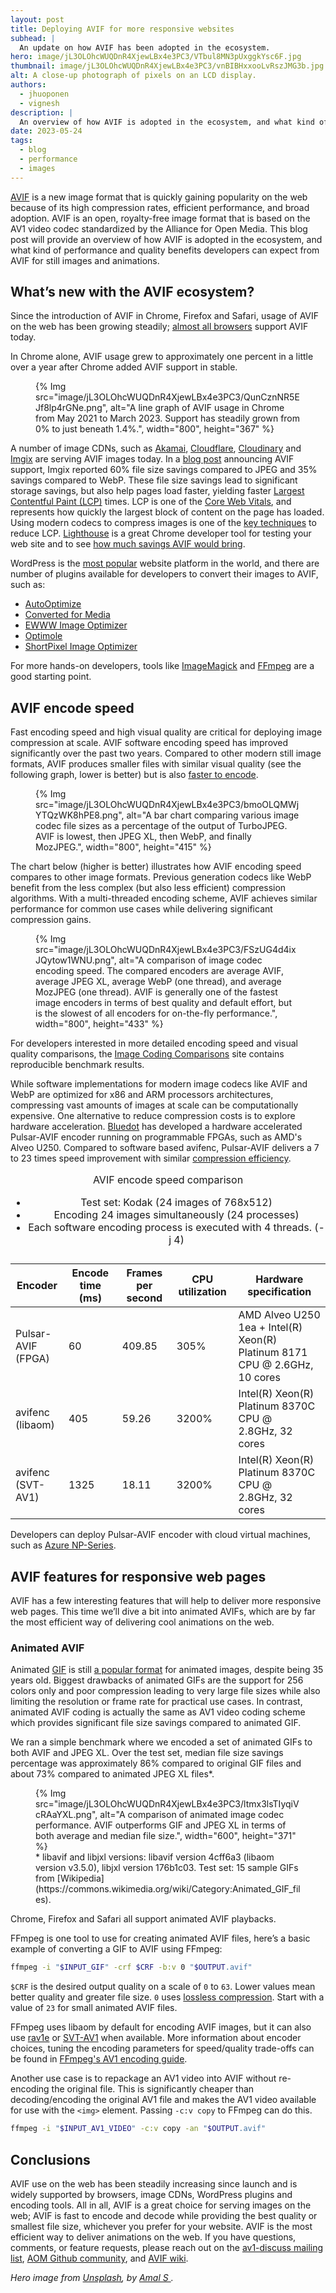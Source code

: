 ```yaml
---
layout: post
title: Deploying AVIF for more responsive websites
subhead: |
  An update on how AVIF has been adopted in the ecosystem.
hero: image/jL3OLOhcWUQDnR4XjewLBx4e3PC3/VTbul8MN3pUxggkYsc6F.jpg
thumbnail: image/jL3OLOhcWUQDnR4XjewLBx4e3PC3/vnBIBHxxooLvRszJMG3b.jpg
alt: A close-up photograph of pixels on an LCD display.
authors:
  - jhuoponen
  - vignesh
description: |
  An overview of how AVIF is adopted in the ecosystem, and what kind of performance and quality benefits developers can expect from AVIF for still images and animations.
date: 2023-05-24
tags:
  - blog
  - performance
  - images
---
```


[AVIF](https://aomedia.org/avif/) is a new image format that is quickly gaining popularity on the web because of its high compression rates, efficient performance, and broad adoption. AVIF is an open, royalty-free image format that is based on the AV1 video codec standardized by the Alliance for Open Media. This blog post will provide an overview of how AVIF is adopted in the ecosystem, and what kind of performance and quality benefits developers can expect from AVIF for still images and animations.

## What’s new with the AVIF ecosystem?

Since the introduction of AVIF in Chrome, Firefox and Safari, usage of AVIF on the web has been growing steadily; [almost all browsers](https://caniuse.com/avif) support AVIF today.

In Chrome alone, AVIF usage grew to approximately one percent in a little over a year after Chrome added AVIF support in stable.

<figure>
  {% Img src="image/jL3OLOhcWUQDnR4XjewLBx4e3PC3/QunCznNR5EJf8lp4rGNe.png", alt="A line graph of AVIF usage in Chrome from May 2021 to March 2023. Support has steadily grown from 0% to just beneath 1.4%.", width="800", height="367" %}
</figure>

A number of image CDNs, such as [Akamai](https://techdocs.akamai.com/ivm/changelog/apr-07-2021-new-policy-filters-and-avif-image-format), [Cloudflare](https://blog.cloudflare.com/images-avif-blur-bundle/), [Cloudinary](https://cloudinary.com/blog/how_to_adopt_avif_for_images_with_cloudinary) and [Imgix](https://blog.imgix.com/2021/10/27/avif-limited-availability) are serving AVIF images today. In a [blog post](https://blog.imgix.com/2021/10/27/avif-limited-availability) announcing AVIF support, Imgix reported 60% file size savings compared to JPEG and 35% savings compared to WebP. These file size savings lead to significant storage savings, but also help pages load faster, yielding faster [Largest Contentful Paint (LCP)](/lcp/) times. LCP is one of the [Core Web Vitals](/learn-core-web-vitals/), and represents how quickly the largest block of content on the page has loaded. Using modern codecs to compress images is one of the [key techniques](/optimize-lcp/) to reduce LCP. [Lighthouse](https://developer.chrome.com/docs/lighthouse/overview/) is a great Chrome developer tool for testing your web site and to see [how much savings AVIF would bring](https://developer.chrome.com/en/docs/lighthouse/performance/uses-webp-images/).

WordPress is the [most popular](https://www.wpbeginner.com/beginners-guide/ultimate-list-of-wordpress-stats-facts-and-other-research/) website platform in the world, and there are number of plugins available for developers to convert their images to AVIF, such as:

- [AutoOptimize](https://wordpress.org/plugins/autoptimize/)
- [Converted for Media](https://wordpress.org/plugins/webp-converter-for-media/)
- [EWWW Image Optimizer](https://ewww.io/)
- [Optimole](https://optimole.com/)
- [ShortPixel Image Optimizer](https://shortpixel.com/)

For more hands-on developers, tools like [ImageMagick](https://imagemagick.org/index.php) and [FFmpeg](https://ffmpeg.org/) are a good starting point.

## AVIF encode speed

Fast encoding speed and high visual quality are critical for deploying image compression at scale. AVIF software encoding speed has improved significantly over the past two years. Compared to other modern still image formats, AVIF produces smaller files with similar visual quality (see the following graph, lower is better) but is also [faster to encode](https://storage.googleapis.com/avif-comparison/subset1.html).

<figure>
  {% Img src="image/jL3OLOhcWUQDnR4XjewLBx4e3PC3/bmoOLQMWjYTQzWK8hPE8.png", alt="A bar chart comparing various image codec file sizes as a percentage of the output of TurboJPEG. AVIF is lowest, then JPEG XL, then WebP, and finally MozJPEG.", width="800", height="415" %}
</figure>

The chart below (higher is better) illustrates how AVIF encoding speed compares to other image formats. Previous generation codecs like WebP benefit from the less complex (but also less efficient) compression algorithms. With a multi-threaded encoding scheme, AVIF achieves similar performance for common use cases while delivering significant compression gains.

<figure>
  {% Img src="image/jL3OLOhcWUQDnR4XjewLBx4e3PC3/FSzUG4d4ixJQytow1WNU.png", alt="A comparison of image codec encoding speed. The compared encoders are average AVIF, average JPEG XL, average WebP (one thread), and average MozJPEG (one thread). AVIF is generally one of the fastest image encoders in terms of best quality and default effort, but is the slowest of all encoders for on-the-fly performance.", width="800", height="433" %}
</figure>

For developers interested in more detailed encoding speed and visual quality comparisons, the [Image Coding Comparisons](https://storage.googleapis.com/avif-comparison/index.html) site contains reproducible benchmark results.

While software implementations for modern image codecs like AVIF and WebP are optimized for x86 and ARM processors architectures, compressing vast amounts of images at scale can be computationally expensive. One alternative to reduce compression costs is to explore hardware acceleration. [Bluedot](https://www.blue-dot.io/) has developed a hardware accelerated Pulsar-AVIF encoder running on programmable FPGAs, such as AMD's Alveo U250. Compared to software based avifenc, Pulsar-AVIF delivers a 7 to 23 times speed improvement with similar [compression efficiency](https://www.blue-dot.io/avif-speed-quality-benchmark/).

<div class="table-wrapper scrollbar">
  <table>
    <thead>
      <tr>
        <th>Encoder</th>
        <th>Encode time (ms)</th>
        <th>Frames per second</th>
        <th>CPU utilization</th>
        <th>Hardware specification</th>
      </tr>
    </thead>
    <tbody>
      <tr>
        <td>
          Pulsar-AVIF<br>
          (FPGA)
        </td>
        <td>60</td>
        <td>409.85</td>
        <td>305%</td>
        <td>
          AMD Alveo U250 1ea + Intel(R) Xeon(R)<br>
          Platinum 8171 CPU @ 2.6GHz, 10 cores
        </td>
      </tr>
      <tr>
        <td>
          avifenc<br>
          (libaom)
        </td>
        <td>405</td>
        <td>59.26</td>
        <td>3200%</td>
        <td>
          Intel(R) Xeon(R) Platinum 8370C CPU @<br>
          2.8GHz, 32 cores
        </td>
      </tr>
      <tr>
        <td>
          avifenc<br>
          (SVT-AV1)
        </td>
        <td>1325</td>
        <td>18.11</td>
        <td>3200%</td>
        <td>
          Intel(R) Xeon(R) Platinum 8370C CPU @<br>
          2.8GHz, 32 cores
        </td>
      </tr>
    </tbody>
    <caption>
      AVIF encode speed comparison<br>
      <ul>
        <li>Test set: Kodak (24 images of 768x512)</li>
        <li>Encoding 24 images simultaneously (24 processes)</li>
        <li>Each software encoding process is executed with 4 threads. (-j 4)</li>
      </ul>
    </caption>
  </table>
</div>

Developers can deploy Pulsar-AVIF encoder with cloud virtual machines, such as [Azure NP-Series](https://learn.microsoft.com/en-us/azure/virtual-machines/np-series).

## AVIF features for responsive web pages

AVIF has a few interesting features that will help to deliver more responsive web pages. This time we’ll dive a bit into animated AVIFs, which are by far the most efficient way of delivering cool animations on the web.

### Animated AVIF

Animated [GIF](https://en.wikipedia.org/wiki/GIF) is still [a popular format](https://almanac.httparchive.org/en/2022/media#gifs-animated-and-not) for animated images, despite being 35 years old. Biggest drawbacks of animated GIFs are the support for 256 colors only and poor compression leading to very large file sizes while also limiting the resolution or frame rate for practical use cases. In contrast, animated AVIF coding is actually the same as AV1 video coding scheme which provides significant file size savings compared to animated GIF.

We ran a simple benchmark where we encoded a set of animated GIFs to both AVIF and JPEG XL. Over the test set, median file size savings percentage was approximately 86% compared to original GIF files and about 73% compared to animated JPEG XL files*.

<figure>
  {% Img src="image/jL3OLOhcWUQDnR4XjewLBx4e3PC3/ltmx3lsTIyqiVcRAaYXL.png", alt="A comparison of animated image codec performance. AVIF outperforms GIF and JPEG XL in terms of both average and median file size.", width="600", height="371" %}
  <figcaption>
    * libavif and libjxl versions: libavif version 4cff6a3 (libaom version v3.5.0), libjxl version 176b1c03. Test set: 15 sample GIFs from [Wikipedia](https://commons.wikimedia.org/wiki/Category:Animated_GIF_files).
  </figcaption>
</figure>

Chrome, Firefox and Safari all support animated AVIF playbacks.

FFmpeg is one tool to use for creating animated AVIF files, here’s a basic example of converting a GIF to AVIF using FFmpeg:

```bash
ffmpeg -i "$INPUT_GIF" -crf $CRF -b:v 0 "$OUTPUT.avif"
```

`$CRF` is the desired output quality on a scale of `0` to `63`. Lower values mean better quality and greater file size. `0` uses [lossless compression](https://en.wikipedia.org/wiki/Lossless_compression). Start with a value of `23` for small animated AVIF files.

FFmpeg uses libaom by default for encoding AVIF images, but it can also use [rav1e](https://github.com/xiph/rav1e) or [SVT-AV1](https://gitlab.com/AOMediaCodec/SVT-AV1) when available. More information about encoder choices, tuning the encoding parameters for speed/quality trade-offs can be found in [FFmpeg's AV1 encoding guide](https://trac.ffmpeg.org/wiki/Encode/AV1).

Another use case is to repackage an AV1 video into AVIF without re-encoding the original file. This is significantly cheaper than decoding/encoding the original AV1 file and makes the AV1 video available for use with the `<img>` element. Passing `-c:v copy` to FFmpeg can do this.

```bash
ffmpeg -i "$INPUT_AV1_VIDEO" -c:v copy -an "$OUTPUT.avif"
```

## Conclusions

AVIF use on the web has been steadily increasing since launch and is widely supported by browsers, image CDNs, WordPress plugins and encoding tools. All in all, AVIF is a great choice for serving images on the web; AVIF is fast to encode and decode while providing the best quality or smallest file size, whichever you prefer for your website. AVIF is the most efficient way to deliver animations on the web. If you have questions, comments, or feature requests, please reach out on the [av1-discuss mailing list](https://groups.google.com/a/aomedia.org/g/av1-discuss), [AOM Github community](https://github.com/AOMediaCodec/community/wiki), and [AVIF wiki](https://github.com/AOMediaCodec/av1-avif/wiki).

_Hero image from [Unsplash](https://unsplash.com/photos/oXlXu2qukGE), by [Amal S
](https://unsplash.com/@amal_z7z)._
